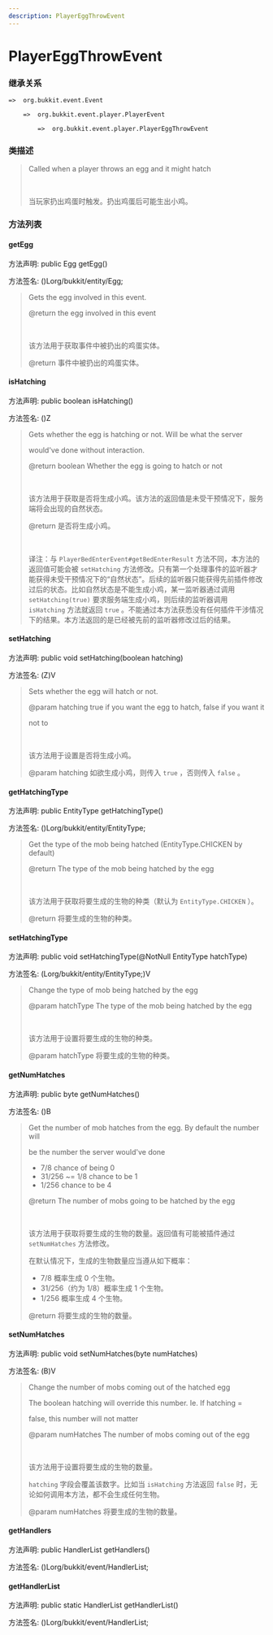 ```yaml
---
description: PlayerEggThrowEvent
---
```


# PlayerEggThrowEvent

### 继承关系

    =>  org.bukkit.event.Event

        =>  org.bukkit.event.player.PlayerEvent

            =>  org.bukkit.event.player.PlayerEggThrowEvent

### 类描述

> Called when a player throws an egg and it might hatch
> 
> <br>
> 
> 当玩家扔出鸡蛋时触发。扔出鸡蛋后可能生出小鸡。

### 方法列表

#### getEgg

方法声明: public Egg getEgg()

方法签名: ()Lorg/bukkit/entity/Egg;

> Gets the egg involved in this event.
> 
> @return the egg involved in this event
> 
> <br>
> 
> 该方法用于获取事件中被扔出的鸡蛋实体。
> 
> @return 事件中被扔出的鸡蛋实体。

#### isHatching

方法声明: public boolean isHatching()

方法签名: ()Z

> Gets whether the egg is hatching or not. Will be what the server
> 
> would've done without interaction.
> 
> @return boolean Whether the egg is going to hatch or not
> 
> <br>
> 
> 该方法用于获取是否将生成小鸡。该方法的返回值是未受干预情况下，服务端将会出现的自然状态。
> 
> @return 是否将生成小鸡。
> 
> <br>
> 
> 译注：与 `PlayerBedEnterEvent#getBedEnterResult` 方法不同，本方法的返回值可能会被 `setHatching` 方法修改。只有第一个处理事件的监听器才能获得未受干预情况下的“自然状态”。后续的监听器只能获得先前插件修改过后的状态。比如自然状态是不能生成小鸡，某一监听器通过调用 `setHatching(true)` 要求服务端生成小鸡，则后续的监听器调用 `isHatching` 方法就返回 `true` 。不能通过本方法获悉没有任何插件干涉情况下的结果。本方法返回的是已经被先前的监听器修改过后的结果。

#### setHatching

方法声明: public void setHatching(boolean hatching)

方法签名: (Z)V

> Sets whether the egg will hatch or not.
> 
> @param hatching true if you want the egg to hatch, false if you want it
> 
> not to
> 
> <br>
> 
> 该方法用于设置是否将生成小鸡。
> 
> @param hatching 如欲生成小鸡，则传入 `true` ，否则传入 `false` 。

#### getHatchingType

方法声明: public EntityType getHatchingType()

方法签名: ()Lorg/bukkit/entity/EntityType;

> Get the type of the mob being hatched (EntityType.CHICKEN by default)
> 
> @return The type of the mob being hatched by the egg
> 
> <br>
> 
> 该方法用于获取将要生成的生物的种类（默认为 `EntityType.CHICKEN` ）。
> 
> @return 将要生成的生物的种类。

#### setHatchingType

方法声明: public void setHatchingType(@NotNull EntityType hatchType)

方法签名: (Lorg/bukkit/entity/EntityType;)V

> Change the type of mob being hatched by the egg
> 
> @param hatchType The type of the mob being hatched by the egg
> 
> <br>
> 
> 该方法用于设置将要生成的生物的种类。
> 
> @param hatchType 将要生成的生物的种类。

#### getNumHatches

方法声明: public byte getNumHatches()

方法签名: ()B

> Get the number of mob hatches from the egg. By default the number will
> 
> be the number the server would've done
> 
> <ul>
> 
> <li>7/8 chance of being 0
> 
> <li>31/256 ~= 1/8 chance to be 1
> 
> <li>1/256 chance to be 4
> 
> </ul>
> 
> @return The number of mobs going to be hatched by the egg
> 
> <br>
> 
> 该方法用于获取将要生成的生物的数量。返回值有可能被插件通过 `setNumHatches` 方法修改。
> 
> 在默认情况下，生成的生物数量应当遵从如下概率：
> 
> <ul>
> 
> <li>7/8 概率生成 0 个生物。
> 
> <li>31/256（约为 1/8）概率生成 1 个生物。
> 
> <li>1/256 概率生成 4 个生物。
> 
> </ul>
> 
> @return 将要生成的生物的数量。

#### setNumHatches

方法声明: public void setNumHatches(byte numHatches)

方法签名: (B)V

> Change the number of mobs coming out of the hatched egg
> 
> The boolean hatching will override this number. Ie. If hatching =
> 
> false, this number will not matter
> 
> @param numHatches The number of mobs coming out of the egg
> 
> <br>
> 
> 该方法用于设置将要生成的生物的数量。
> 
> `hatching` 字段会覆盖该数字。比如当 `isHatching` 方法返回 `false` 时，无论如何调用本方法，都不会生成任何生物。
> 
> @param numHatches 将要生成的生物的数量。

#### getHandlers

方法声明: public HandlerList getHandlers()

方法签名: ()Lorg/bukkit/event/HandlerList;

#### getHandlerList

方法声明: public static HandlerList getHandlerList()

方法签名: ()Lorg/bukkit/event/HandlerList;